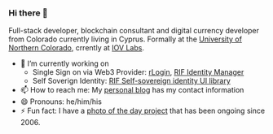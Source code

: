 ### Hi there 👋

Full-stack developer, blockchain consultant and digital currency developer from Colorado currently living in Cyprus. Formally at the [University of Northern Colorado](https://www.unco.edu), crrently at [IOV Labs](https://iovlabs.org/).

- 🔭 I’m currently working on
  - Single Sign on via Web3 Provider: [rLogin](https://github.com/rsksmart/rLogin), [RIF Identity Manager](https://github.com/rsksmart/rif-identity-manager)
  - Self Soverign Identity: [RIF Self-sovereign identity UI library](https://github.com/rsksmart/rif-identity-ui)
- 📫 How to reach me: My [personal blog](https://developerjesse.com) has my contact information
- 😄 Pronouns: he/him/his
- ⚡ Fun fact: I have a [photo of the day project](https://jesse.photo) that has been ongoing since 2006.

<!--
**jessgusclark/jessgusclark** is a ✨ _special_ ✨ repository because its `README.md` (this file) appears on your GitHub profile.

Here are some ideas to get you started:


- 🌱 I’m currently learning
  - Advanced JavaScript
- 👯 I’m looking to collaborate on ...
- 🤔 I’m looking for help with ...
- 💬 Ask me about ...


-->
